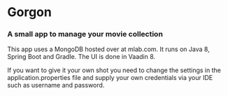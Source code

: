 # Gorgon
### A small app to manage your movie collection

This app uses a MongoDB hosted over at mlab.com. It runs on Java 8, Spring Boot and Gradle.
The UI is done in Vaadin 8.

If you want to give it your own shot you need to change the settings in the application.properties file
and supply your own credentials via your IDE such as username and password.

